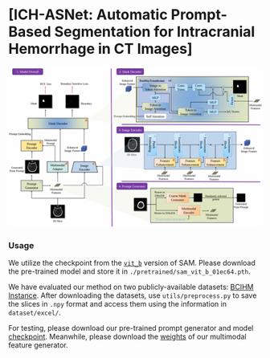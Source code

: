 # [ICH-ASNet: Automatic Prompt-Based Segmentation for Intracranial Hemorrhage in CT Images]
![](https://github.com/tzznnn/ICH-ASNet/blob/main/image/image.png)  

### Usage

We utilize the checkpoint from the [`vit_b`](https://github.com/facebookresearch/segment-anything) version of SAM. Please download the pre-trained model and store it in `./pretrained/sam_vit_b_01ec64.pth`.

We have evaluated our method on two publicly-available datasets: [BCIHM](https://physionet.org/content/ct-ich/1.3.1/) [Instance](https://instance.grand-challenge.org/). After downloading the datasets, use `utils/preprocess.py` to save the slices in `.npy` format and access them using the information in `dataset/excel/`.

For testing, please download our pre-trained prompt generator and model [checkpoint](https://pan.baidu.com/s/1xuT_karw01wiYAxVwByR7g). Meanwhile, please download the [weights](https://github.com/microsoft/unilm/tree/master/beit3) of our multimodal feature generator.
